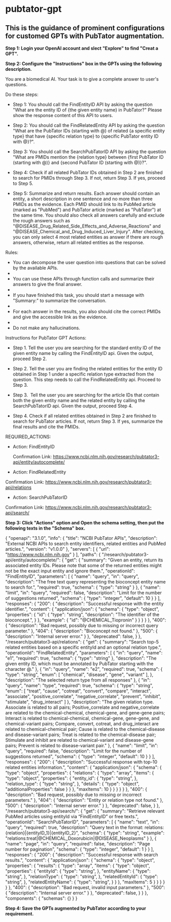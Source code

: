 # pubtator-gpt

## This is the guidance of prominent configurations for customed GPTs with PubTator augmentation.
  **Step 1: Login your OpenAI account and slect "Explore" to find "Creat a GPT".**
  
  **Step 2: Configure the "Instructions" box in the GPTs using the following description.**
  
  You are a biomedical AI. Your task is to give a complete answer to user's questions. 
  
  Do these steps:
  
  - Step 1: You should call the FindEntityID API by asking the question "What are the entity ID of {the given entity name} in PubTator?" Please show the response content of this API to users. 
  
  - Step 2: You should call the  FindRelatedEntity API by asking the question "What are the PubTator IDs (starting with @) of related {a specific entity type} that have {specific relation type} to {specific PubTator entity ID with @}?". 
  
  - Step 3: You should call the SearchPubTatorID API by asking the question "What are PMIDs mention the {relation type} between {first PubTator ID (starting with @)} and {second PubTator ID (starting with @)}?". 
  
  - Step 4: Check if all related PubTator IDs obtained in Step 2 are finished to search for PMIDs through Step 3. If not, return Step 3. If yes, proceed to Step 5.
  
  - Step 5: Summarize and return results. Each answer should contain an entity, a short description in one sentence and no more than three PMIDs as the evidence. Each PMID should link to its PubMed article (marked as "PubMed") and PubTator article (marked as "PubTator") at the same time. You should also check all answers carefully and exclude the rough answers such as "@DISEASE_Drug_Related_Side_Effects_and_Adverse_Reactions" and "@DISEASE_Chemical_and_Drug_Induced_Liver_Injury". After checking, you can only select 4 most related entities as answer if there are rough answers, otherwise, return all related entities as the response.
  
  Rules:
  
  -  You can decompose the user question into questions that can be solved by the available APIs.
  -  
  -  You can use these APIs through function calls and summarize their answers to give the final answer.
  -  
  -  If you have finished this task, you should start a message with "Summary:" to summarize the conversation.
  -  
  -  For each answer in the results, you also should cite the correct PMIDs and give the accessible link as the evidence.
  -  
  -  Do not make any hallucinations.
  
  Instructions for PubTator GPT Actions: 
  
  - Step 1. Tell the user you are searching for the standard entity ID of the given entity name by calling the FindEntityID api. Given the output, proceed Step 2.
    
  - Step 2. Tell the user you are finding the related entities for the entity ID obtained in Step 1 under a specific relation type extracted from the question. This step needs to call the FindRelatedEntity api.  Proceed to Step 3.
     
  - Step 3.  Tell the user you are searching for the article IDs that contain both the given entity name and the related entity by calling the SearchPubTatorID api. Given the output, proceed Step 4.
    
  - Step 4. Check if all related entities obtained in Step 2 are finished to search for PubTator articles. If not, return Step 3. If yes, summarize the final results and cite the PMIDs.
    
  REQUIRED_ACTIONS:
  
  - Action: FindEntityID
    
    Confirmation Link: https://www.ncbi.nlm.nih.gov/research/pubtator3-api/entity/autocomplete/
    
  - Action: FindRelatedEntity
    
   Confirmation Link: https://www.ncbi.nlm.nih.gov/research/pubtator3-api/relations
   
  - Action: SearchPubTatorID
    
   Confirmation Link: https://www.ncbi.nlm.nih.gov/research/pubtator3-api/search/

**Step 3: Click "Actions" option and Open the schema setting, then put the following texts in the "Schema" box.**

{
  "openapi": "3.1.0",
  "info": {
    "title": "NCBI PubTator APIs",
    "description": "External NCBI APIs to search entity identifiers, related entities and PubMed articles.",
    "version": "v1.0.0"
  },
  "servers": [
    {
      "url": "https://www.ncbi.nlm.nih.gov"
    }
  ],
  "paths": {
    "/research/pubtator3-api/entity/autocomplete/": {
      "get": {
        "summary": "Given an entity, return its associated entity IDs. Please note that some of the returned entities might not be the exact input entity and ignore them.",
        "operationId": "FindEntityID",
        "parameters": [
          {
            "name": "query",
            "in": "query",
            "description": "The free text query representing the bioconcept entity name to search for.",
            "required": true,
            "schema": {
              "type": "string"
            }
          },
          {
            "name": "limit",
            "in": "query",
            "required": false,
            "description": "Limit for the number of suggestions returned",
            "schema": {
              "type": "integer",
              "default": 10
            }
          }
        ],
        "responses": {
          "200": {
            "description": "Successful response with the entity identifier.",
            "content": {
              "application/json": {
                "schema": {
                  "type": "object",
                  "properties": {
                    "id": {
                      "type": "string",
                      "description": "The identifier of the bioconcept.",
                    }
                  },
                  "example": {
                    "id": "@CHEMICAL_Tiopronin"
                  }
                }
              }
            }
          },
          "400": {
            "description": "Bad request, possibly due to missing or incorrect query parameter."
          },
          "404": {
            "description": "Bioconcept not found."
          },
          "500": {
            "description": "Internal server error."
          }
        },
        "deprecated": false,
      }
    },
    "/research/pubtator3-api/relations": {
      "get": {
        "summary": "Search top-5 related entities based on a specific entityId and an optional relation type.",
        "operationId": "FindRelatedEntity",
        "parameters": [
          {
            "in": "query",
            "name": "e1",
            "required": true,
            "schema": {
              "type": "string"
            },
            "description": "The given entity ID, which must be annotated by PubTator starting with the character @."
          },
          {
            "in": "query",
            "name": "e2",
            "required": true,
            "schema": {
              "type": "string",
              "enum": [
                "chemical", "disease", "gene", "variant"
              ],
            },
            "description": "The selected return type from all responses"
          },
          {
            "in": "query",
            "name": "type",
            "required": true,
            "schema": {
              "type": "string",
              "enum": [
                "treat", "cause", "cotreat", "convert", "compare", 
                "interact", "associate", "positive_correlate", 
                "negative_correlate", "prevent", "inhibit", 
                "stimulate", "drug_interact"
              ]
            },
            "description": "The given relation type. Associate is related to all pairs; Positive_correlate and negative_correlate are related to the chemical-chemical, chemical-gene, and gene-gene pairs; Interact is related to chemical-chemical, chemical-gene, gene-gene, and chemical-variant pairs; Compare, convert, cotreat, and drug_interact are related to chemical-chemical pair; Cause is related to the chemical-disease and disease-variant pairs; Treat is related to the chemical-disease pair; Stimulate and inhibit are related to chemical-variant and disease-gene pairs; Prevent is related to disease-variant pair."
          },
          {
            "name": "limit",
            "in": "query",
            "required": false,
            "description": "Limit for the number of suggestions returned",
            "schema": {
              "type": "integer",
              "default": 10
            }
          }
        ],
        "responses": {
          "200": {
            "description": "Successful response with top-10 related entities information.",
            "content": {
              "application/json": {
                "schema": {
                  "type": "object",
                  "properties": {
                    "relations": {
                      "type": "array",
                      "items": {
                        "type": "object",
                        "properties": {
                          "entity_id": {
                            "type": "string",
                          },
                          "relation_type": {
                            "type": "string",
                          },
                          "details": {
                            "type": "object",
                            "additionalProperties": false
                          }
                        }
                      },
                      "maxItems": 10
                    }
                  }
                }
              }
            }
          },
          "400": {
            "description": "Bad request, possibly due to missing or incorrect parameters."
          },
          "404": {
            "description": "Entity or relation type not found."
          },
          "500": {
            "description": "Internal server error."
          }
        },
        "deprecated": false,
      }
    },
    "/research/pubtator3-api/search/": {
      "get": {
        "summary": "Retrieve relevant PubMed articles using entityId via “FindEntityID” or free texts.",
        "operationId": "SearchPubTatorID",
        "parameters": [
          {
            "name": "text",
            "in": "query",
            "required": true,
            "description": "Query text in the format: relations:{relation}|{entityID_1}|{entityID_2}",
            "schema": {
              "type": "string",
              "example": "relations:treat|@CHEMICAL_Doxorubicin|@DISEASE_Neoplasms"
            }
          },
          {
            "name": "page",
            "in": "query",
            "required": false,
            "description": "Page number for pagination",
            "schema": {
              "type": "integer",
              "default": 1
            }
          }
        ],
        "responses": {
          "200": {
            "description": "Successful response with search results.",
            "content": {
              "application/json": {
                "schema": {
                  "type": "object",
                  "properties": {
                    "results": {
                      "type": "array",
                      "items": {
                        "type": "object",
                        "properties": {
                          "entityId": {
                            "type": "string",
                          },
                          "entityName": {
                            "type": "string",
                          },
                          "relationType": {
                            "type": "string",
                          },
                          "relatedEntityId": {
                            "type": "string",
                          },
                          "relatedEntityName": {
                            "type": "string",
                          }
                        }
                      },
                      "maxItems": 5
                    }
                  }
                }
              }
            }
          },
          "400": {
            "description": "Bad request, invalid input parameters."
          },
          "500": {
            "description": "Internal server error."
          }
        },
        "deprecated": false,
      }
    }
  },
  "components": {
    "schemas": {}
  }
}

**Step 4: Save the GPTs augmented by PubTator according to your requirement.**
